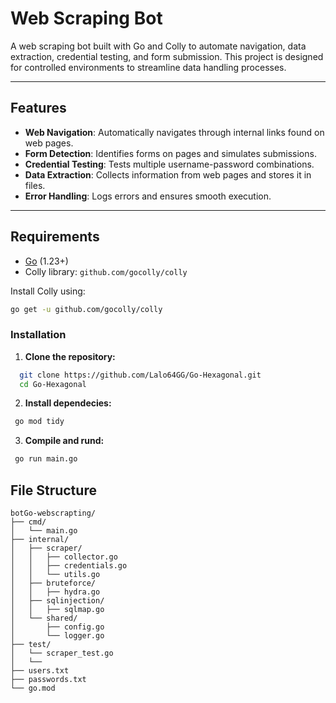 # Web Scraping Bot

A web scraping bot built with Go and Colly to automate navigation, data extraction, credential testing, and form submission. This project is designed for controlled environments to streamline data handling processes.

---

## Features

- **Web Navigation**: Automatically navigates through internal links found on web pages.
- **Form Detection**: Identifies forms on pages and simulates submissions.
- **Credential Testing**: Tests multiple username-password combinations.
- **Data Extraction**: Collects information from web pages and stores it in files.
- **Error Handling**: Logs errors and ensures smooth execution.

---

## Requirements

- [Go](https://golang.org/) (1.23+)
- Colly library: `github.com/gocolly/colly`

Install Colly using:
```bash
go get -u github.com/gocolly/colly
```
### Installation

1. **Clone the repository:**
 ```bash
   git clone https://github.com/Lalo64GG/Go-Hexagonal.git
   cd Go-Hexagonal
 ```
2. **Install dependecies:**
  ```bash
   go mod tidy
  ```
3. **Compile and rund:**
  ```bash
   go run main.go
  ```


 ## File Structure

```plaintext
botGo-webscrapting/
├── cmd/
│   └── main.go
├── internal/
│   ├── scraper/
│   │   ├── collector.go
│   │   ├── credentials.go
│   │   └── utils.go
│   ├── bruteforce/
│   │   ├── hydra.go
│   ├── sqlinjection/
│   │   ├── sqlmap.go
│   └── shared/
│       ├── config.go
│       └── logger.go
├── test/
│   └── scraper_test.go
│   └──
├── users.txt
├── passwords.txt
└── go.mod

```